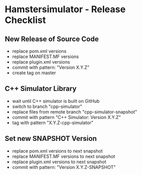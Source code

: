 # Hamstersimulator - Release Checklist

## New Release of Source Code

* replace pom.xml versions
* replace MANIFEST.MF versions
* replace plugin.xml versions
* commit with pattern: "Version X.Y.Z"
* create tag on master

## C++ Simulator Library

* wait until C++ simulator is built on GitHub
* switch to branch "cpp-simulator"
* replace files from remote branch "cpp-simulator-snapshot"
* commit with pattern "C++ Simulator: Version X.Y.Z"
* tag with pattern "X.Y.Z-cpp-simulator"

## Set new SNAPSHOT Version

* replace pom.xml versions to next snapshot
* replace MANIFEST.MF versions to next snapshot
* replace plugin.xml versions to next snapshot
* commit with pattern: "Version X.Y.Z-SNAPSHOT"
